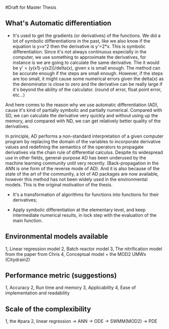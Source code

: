 #Draft for Master Thesis
## What's Automatic differentiation
* It's used to get the gradients (or derivatives) of the functions. We did a lot of symbolic differentiations in the past, like we also know if the equation is y=x^2 then the derivative is y'=2*x. This is symbolic differentiation. Since it's not always continuous especially in the computer, we use something to approximate the derivatives, for instance is we are going to calculate the same derivative. The it would be y' = (y(x1)-y(x2))/delta(x), given x is small enough. The method can be accurate enough if the steps are small enough. However, if the steps are too small, it might cause some numerical errors given the delta(x) as the denominator is close to zero and the derivative can be really large if it's beyond the ability of the calculator. (round of error, float point error, etc...)

And here comes to the reason why we use automatic differentiation (AD), cause it's kind of partially symbolic and partially numerical. Compared with SD, we can calculate the derivative very quickly and without using up the memory, and compared with ND, we can get relatively better quality of the derivatives.

In principle, AD performs a non-standard interpretation of a given computer program by replacing the domain of the variables to incorporate derivative values and redefining the semantics of the operators to propagate derivatives via the chain rule of differential calculus. Despite its widespread use in other fields, general-purpose AD has been underused by the machine learning community until very recently. (Back-propagation in the ANN is one form of the reverse mode of AD). And it is also because of the state of the art of the community, a lot of AD packages are now available, however this method has not been widely used in the environmental models. This is the original motivation of the thesis.

* It's a transformation of algorithms for functions into functions for their derivatives;

* Apply symbolic differentiation at the elementary level, and keep intermediate numerical results, in lock step with the evaluation of the main function.


## Environmental models available
1, Linear regression model
2, Batch reactor model
3, The nitrification model from the paper from Chris
4, Conceptual model + the MOD2 UMWx (Citydrain2)

## Performance metric (suggestions)
1, Accuracy
2, Run time and memory
3, Applicability
4, Ease of implementation and readability

## Scale of the complexibility
1, the #para
2, linear regression -> ANN -> ODE -> SWMM(MOD2) -> PDE
